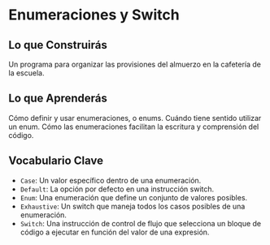 # Enumeraciones y Switch

## Lo que Construirás
Un programa para organizar las provisiones del almuerzo en la cafetería de la escuela.

## Lo que Aprenderás
Cómo definir y usar enumeraciones, o enums.
Cuándo tiene sentido utilizar un enum.
Cómo las enumeraciones facilitan la escritura y comprensión del código.

## Vocabulario Clave
- `Case`: Un valor específico dentro de una enumeración.
- `Default`: La opción por defecto en una instrucción switch.
- `Enum`: Una enumeración que define un conjunto de valores posibles.
- `Exhaustive`: Un switch que maneja todos los casos posibles de una enumeración.
- `Switch`: Una instrucción de control de flujo que selecciona un bloque de código a ejecutar en función del valor de una expresión.

